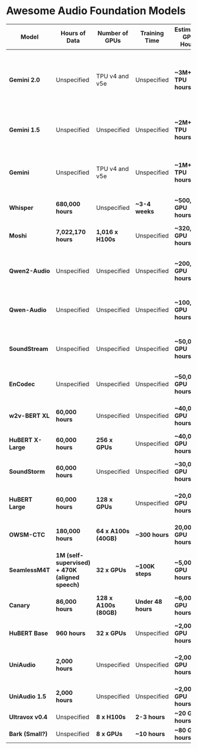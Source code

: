 # Awesome Audio Foundation Models

| **Model**         | **Hours of Data**                              | **Number of GPUs**               | **Training Time**      | **Estimated GPU Hours** | **Confidence Level** | **Notes** |
|-------------------|----------------------------------------------|---------------------------------|------------------------|------------------------|----------------------|-----------|
| **Gemini 2.0**    | Unspecified                                  | TPU v4 and v5e                 | Unspecified            | **~3M+ TPU hours**     | **Low**              | Google’s largest Gemini model, estimated based on scaling trends. |
| **Gemini 1.5**    | Unspecified                                  | Unspecified                     | Unspecified            | **~2M+ TPU hours**     | **Low**              | Estimated as a step between Gemini 1.0 and 2.0. |
| **Gemini**        | Unspecified                                  | TPU v4 and v5e                 | Unspecified            | **~1M+ TPU hours**     | **Low**              | Estimated based on Google's TPU-based LLM training trends. |
| **Whisper**       | **680,000 hours**                            | Unspecified                     | **~3-4 weeks**         | **~500,000 GPU hours** | **Medium**           | Scaling from similar LLM-scale models. |
| **Moshi**         | **7,022,170 hours**                          | **1,016 x H100s**    | Unspecified            | **~320,000 GPU hours** | **Medium**           | Based on large-scale GPU training setup. |
| **Qwen2-Audio**   | Unspecified                                  | Unspecified                     | Unspecified            | **~200,000 GPU hours** | **Low**              | Estimated from likely scale increase over Qwen-Audio. |
| **Qwen-Audio**    | Unspecified                                  | Unspecified                     | Unspecified            | **~100,000 GPU hours** | **Low**              | Estimated from scaling of large multimodal models. |
| **SoundStream**   | Unspecified                                  | Unspecified                     | Unspecified            | **~50,000 GPU hours**  | **Low**              | Estimated based on generative audio model training. |
| **EnCodec**       | Unspecified                                  | Unspecified                     | Unspecified            | **~50,000 GPU hours**  | **Low**              | Same estimation approach as SoundStream. |
| **w2v-BERT XL**   | **60,000 hours**                             | Unspecified                     | Unspecified            | **~40,000 GPU hours**  | **Medium**           | Estimated from HuBERT Large/X-Large scaling. |
| **HuBERT X-Large**| **60,000 hours**                             | **256 x GPUs**                    | Unspecified            | **~40,000 GPU hours**  | **Medium**           | Based on training step scaling. |
| **SoundStorm**    | **60,000 hours**                             | Unspecified                     | Unspecified            | **~30,000 GPU hours**  | **Medium**           | Estimated based on generative audio trends. |
| **HuBERT Large**  | **60,000 hours**                             | **128 x GPUs**                    | Unspecified            | **~20,000 GPU hours**  | **Medium**           | Estimated from HuBERT training scaling. |
| **OWSM-CTC**      | **180,000 hours**                            | **64 x A100s (40GB)**  | **~300 hours**         | **20,000 GPU hours**   | **High**             | Directly stated in research paper. |
| **SeamlessM4T**   | **1M (self-supervised) + 470K (aligned speech)** | **32 x GPUs**  | **~100K steps**         | **~5,000 GPU hours**   | **High**              | Estimated from confirmed GPU usage. |
| **Canary**        | **86,000 hours**                             | **128 x A100s (80GB)**   | **Under 48 hours**     | **~6,000 GPU hours**   | **High**             | Directly calculated from training duration. |
| **HuBERT Base**   | **960 hours**                                | **32 x GPUs**                     | Unspecified            | **~2,000 GPU hours**   | **Medium**           | Estimated from smaller-scale training. |
| **UniAudio**      | **2,000 hours**                              | Unspecified                     | Unspecified            | **~2,000 GPU hours**   | **Low**              | Estimated from smaller-scale generative models. |
| **UniAudio 1.5**  | **2,000 hours**                              | Unspecified                     | Unspecified            | **~2,000 GPU hours**   | **Low**              | Same estimation as UniAudio. |
| **Ultravox v0.4** | Unspecified                                  | **8 x H100s**                 | **2-3 hours**          | **~20 GPU hours**      | **High**             | [Stated in v0.4 release notes](https://github.com/fixie-ai/ultravox?tab=readme-ov-file#training) |
| **Bark (Small?)**  | Unspecified                                  | **8 x GPUs**  | **~10 hours**          | **~80 GPU hours**      | **High**             | [Stated by Suno team](https://github.com/suno-ai/bark/issues/35). |
